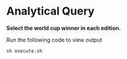 # Analytical Query

**Select the world cup winner in each edition.**

Run the following code to view output

```
sh execute.sh
```
